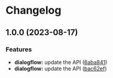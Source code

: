 # Changelog

## 1.0.0 (2023-08-17)


### Features

* **dialogflow:** update the API ([6aba841](https://github.com/googleapis/google-api-nodejs-client/commit/6aba84130236c64c6b5c13da9fe2522ae088fe93))
* **dialogflow:** update the API ([bac62ef](https://github.com/googleapis/google-api-nodejs-client/commit/bac62ef9ffd5d7c5e619671fecc75439dca1514a))
